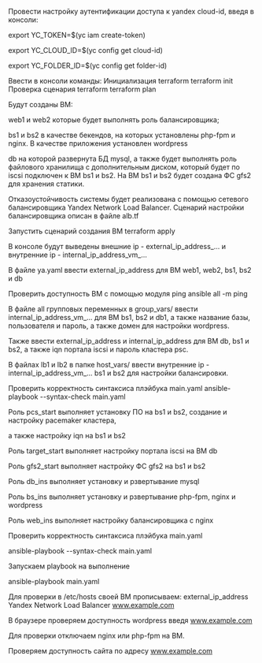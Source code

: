 Провести настройку аутентификации доступа к yandex cloud-id, введя в консоли:

export YC_TOKEN=$(yc iam create-token)

export YC_CLOUD_ID=$(yc config get cloud-id)

export YC_FOLDER_ID=$(yc config get folder-id)

Ввести в консоли команды: 
Инициализация terraform terraform init 
Проверка сценария terraform terraform plan

Будут созданы ВМ:

web1 и web2 которые будет выполнять роль балансировщика;

bs1 и bs2 в качестве бекендов, на которых установлены php-fpm и nginx. В качестве приложения установлен wordpress

db на которой развернута БД mysql, а также будет выполнять роль файлового хранилища с дополнительным диском, 
который будет по iscsi подключен к ВМ bs1 и bs2. На ВМ bs1 и bs2 будет создана ФС gfs2 для хранения статики.

Отказоустойчивость системы будет реализована с помощью сетевого балансировщика Yandex Network Load Balancer. 
Сценарий настройки балансировщика описан в файле alb.tf

Запустить сценарий создания ВМ 
terraform apply

В консоле будут выведены внешние ip - external_ip_address_... и внутренние ip - internal_ip_address_vm_...

В файле ya.yaml ввести external_ip_address для ВМ web1, web2, bs1, bs2 и db 

Проверить доступность ВМ с помощью модуля 
ping ansible all -m ping 

В файле all групповых переменных в group_vars/ ввести internal_ip_address_vm_... для ВМ bs1, bs2 и db1, 
а также название базы, пользователя и пароль, а также домен для настройки wordpress.

Также ввести external_ip_address и internal_ip_address для ВМ db, bs1 и bs2, а также iqn портала iscsi и пароль кластера psc.

В файлах lb1 и lb2 в папке host_vars/ ввести внутренние ip - internal_ip_address_vm_... bs1 и bs2 для настройки балансировки.

Проверить корректность синтаксиса плэйбука main.yaml 
ansible-playbook --syntax-check main.yaml

Роль pcs_start выполняет установку ПО на bs1 и bs2, создание и настройку pacemaker кластера,

а также настройку iqn на bs1 и bs2

Роль target_start выполняет настройку портала iscsi на ВМ db

Роль gfs2_start выполняет настройку ФС gfs2 на bs1 и bs2

Роль db_ins выполняет установку и рзвертывание mysql

Роль bs_ins выполняет установку и рзвертывание php-fpm, nginx и wordpress

Роль web_ins выполняет настройку балансировщика с nginx

Проверить корректность синтаксиса плэйбука main.yaml

ansible-playbook --syntax-check main.yaml

Запускаем playbook на выполнение

ansible-playbook main.yaml

Для проверки в /etc/hosts своей ВМ прописываем: 
external_ip_address Yandex Network Load Balancer www.example.com

В браузере проверяем доступность wordpress введя www.example.com

Для проверки отключаем nginx или php-fpm на ВМ.

Проверяем доступность сайта по адресу www.example.com

